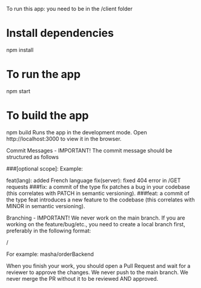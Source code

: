 To run this app:
you need to be in the /client folder
# Install dependencies
npm install
# To run the app
npm start
# To build the app
npm build
Runs the app in the development mode.
Open http://localhost:3000 to view it in the browser.

Commit Messages - IMPORTANT!
The commit message should be structured as follows

###<type>[optional scope]: <description> Example:

feat(lang): added French language
fix(server): fixed 404 error in /GET requests
###fix: a commit of the type fix patches a bug in your codebase (this correlates with PATCH in semantic versioning). ###feat: a commit of the type feat introduces a new feature to the codebase (this correlates with MINOR in semantic versioning).

Branching - IMPORTANT!
We never work on the main branch. If you are working on the feature/bug/etc., you need to create a local branch first, preferably in the following format:

<your name>/<work scope>

For example: masha/orderBackend

When you finish your work, you should open a Pull Request and wait for a reviewer to approve the changes. We never push to the main branch. We never merge the PR without it to be reviewed AND approved.
